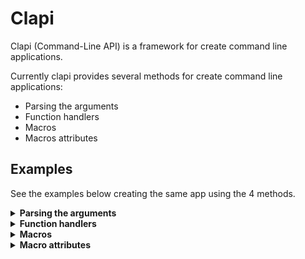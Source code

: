 # Clapi

Clapi (Command-Line API) is a framework for create command line applications.

Currently clapi provides several methods for create command line applications:

- Parsing the arguments
- Function handlers
- Macros
- Macros attributes

## Examples

See the examples below creating the same app using the 4 methods.

<details>
<summary><strong>Parsing the arguments</strong></summary>

```rust
use clapi::{Command, CommandOption, Argument, Parser, Context};
use clapi::help::{DefaultHelp, HelpKind, Help, Buffer};
use clapi::validator::parse_validator;

let command = Command::root()
    .option(CommandOption::new("version").alias("v"))
    .subcommand(Command::new("repeat")
        .arg(Argument::one_or_more("values"))
        .option(CommandOption::new("times").alias("t")
            .arg(Argument::new("times")
                .validator(parse_validator::<u64>())
                .default(1))));

let context = Context::new(command);
let result = Parser.parse(&context, std::env::args().skip(1)).expect("unexpected error");

if result.contains_option("version") {
    println!("MyApp 1.0");
    return;
}

if result.command().get_name() == "repeat" {
    let times = result.get_option_arg("times")
        .unwrap()
        .convert::<u64>()
        .unwrap();

    let values = result.arg().unwrap()
        .convert_all::<String>()
        .expect("not values specify")
        .join(" ");

    for _ in 0..times {
        println!("{}", values);
    }
} else {
    // Fallthrough
    static HELP : DefaultHelp = DefaultHelp(HelpKind::Any);

    let mut buffer = Buffer::new();
    HELP.help(&mut buffer, &context, result.command()).unwrap();
    println!("{}", buffer);
}
```
</details>


<details>
    <summary>
        <strong>Function handlers</strong>
    </summary>

```rust
use clapi::validator::parse_validator;
use clapi::{Argument, Command, CommandLine, CommandOption};

fn main() -> clapi::Result<()> {
    let command = Command::root()
        .option(CommandOption::new("version").alias("v"))
        .handler(|opts, _args| {
            if opts.contains("version") {
                println!("MyApp 1.0");
            }
            Ok(())
     })
     .subcommand(
         Command::new("repeat")
            .arg(Argument::one_or_more("values"))
            .option(
                CommandOption::new("times").alias("t").arg(
                    Argument::new("times")
                        .validator(parse_validator::<u64>())
                        .default(1),
                ),
            )
            .handler(|opts, args| {
                let times = opts.get_arg("times").unwrap().convert::<u64>()?;
                let values = args
                    .get("values")
                    .unwrap()
                    .convert_all::<String>()?
                    .join(" ");

                for _ in 0..times {
                    println!("{}", values);
                }
                Ok(())
            }),
    );

 CommandLine::new(command)
    .use_default_suggestions()
    .use_default_help()
    .run()
}
```
</details>

<details>
    <summary>
        <strong>Macros</strong>
    </summary>

```rust
fn main() -> clapi::Result<()> {
    let cli = clapi::app!{ =>
        (@option version => (alias => "v"))
        (handler () => println!("MyApp 1.0"))
        (@subcommand repeat =>
            (@arg values => (count => 1..))
            (@option times =>
                (alias => "t")
                (@arg times =>
                    (type => u64)
                    (default => 1)
                    (count => 1)
                )
            )
            (handler (times: u64, ...values: Vec<String>) => {
                let values = values.join(" ");
                for _ in 0..times {
                    println!("{}", values);
                }
            })
        )
    };

    cli.use_default_help()
       .use_default_suggestions()
       .run()
}
```
</details>

<details>
    <summary>
        <strong>Macro attributes</strong>
    </summary>

Requires `macros` feature enable.

```rust
use clapi::macros::*;

#[command(version=1.0)]
fn main(){ }

#[subcommand]
#[option(times, alias="t", default=1)]
#[arg(values, min=1)]
fn repeat(times: u32, values: Vec<String>){
    let values = values.join(" ");
    for _ in 0..times {
        println!("{}", values);
    }
}
```
</details>
